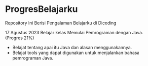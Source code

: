 # ProgresBelajarku
Repository  Ini Berisi Pengalaman Belajarku di Dicoding

17 Agustus 2023
Belajar kelas Memulai Pemrograman dengan Java. (Progres 21%)
 - Belajat tentang apai itu Java dan alasan menggunakannya.
 - Belajat tools yang dapat digunakan untuk menjalankan bahasa pemrograman Java.
